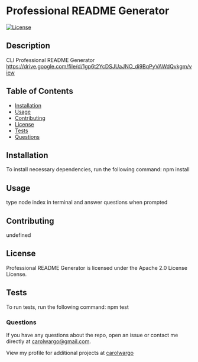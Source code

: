 # Professional README Generator

  [![License](https://img.shields.io/badge/License-Apache%202.0-blue.svg)](https://opensource.org/licenses/Apache-2.0)

## Description
CLI Professional README Generator
https://drive.google.com/file/d/1gp6t2YcDSJUaJNO_di9BqPyVAWdQvkgm/view
## Table of Contents

* [Installation](#installation)
* [Usage](#usage)
* [Contributing](#contributing)
* [License](#License)
* [Tests](#tests)
* [Questions](#questions)

## Installation
To install necessary dependencies, run the following command:
npm install

## Usage
type node index in terminal and answer questions when prompted

## Contributing
undefined

## License
Professional README Generator is licensed under the Apache 2.0 License License.


## Tests
To run tests, run the following command:
npm test

### Questions
If you have any questions about the repo, open an issue or contact me directly at [carolwargo@gmail.com](mailto:carolwargo@gmail.com). 

View my profile for additional projects at [carolwargo](https://github.com/carolwargo)